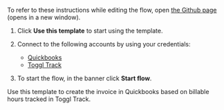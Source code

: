 To refer to these instructions while editing the flow, open [the Github page](https://github.com/ot4i/app-connect-templates/blob/master/resources/markdown/Create%20the%20invoice%20in%20Quickbooks%20based%20on%20billable%20hours%20tracked%20in%20Toggl%20Track_instructions.md) (opens in a new window).

1. Click **Use this template** to start using the template.
2. Connect to the following accounts by using your credentials:
   - [Quickbooks](https://www.ibm.com/docs/en/app-connect/containers_cd?topic=apps-quickbooks)
   - [Toggl Track](https://www.ibm.com/docs/en/app-connect/containers_cd?topic=apps-toggl-track)

3. To start the flow, in the banner click **Start flow**.

Use this template to create the invoice in Quickbooks based on billable hours tracked in Toggl Track.